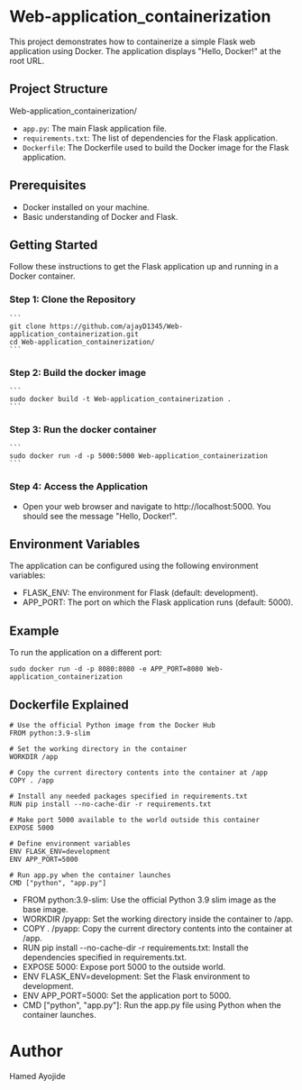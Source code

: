 # Web-application_containerization

This project demonstrates how to containerize a simple Flask web application using Docker. The application displays "Hello, Docker!" at the root URL.

## Project Structure

Web-application_containerization/

- `app.py`: The main Flask application file.
- `requirements.txt`: The list of dependencies for the Flask application.
- `Dockerfile`: The Dockerfile used to build the Docker image for the Flask application.

## Prerequisites

- Docker installed on your machine.
- Basic understanding of Docker and Flask.

## Getting Started

Follow these instructions to get the Flask application up and running in a Docker container.

### Step 1: Clone the Repository
    ```
    git clone https://github.com/ajayD1345/Web-application_containerization.git
    cd Web-application_containerization/
    ```
### Step 2: Build the docker image
    ```
    sudo docker build -t Web-application_containerization .
    ```
### Step 3: Run the docker container
    ```
    sudo docker run -d -p 5000:5000 Web-application_containerization
    ```
### Step 4: Access the Application
   - Open your web browser and navigate to http://localhost:5000. You should see the message "Hello, Docker!".

## Environment Variables

 The application can be configured using the following environment variables:

- FLASK_ENV: The environment for Flask (default: development).
- APP_PORT: The port on which the Flask application runs (default: 5000).

## Example
 To run the application on a different port:
``` 
sudo docker run -d -p 8080:8080 -e APP_PORT=8080 Web-application_containerization
```
## Dockerfile Explained

```
# Use the official Python image from the Docker Hub
FROM python:3.9-slim

# Set the working directory in the container
WORKDIR /app

# Copy the current directory contents into the container at /app
COPY . /app

# Install any needed packages specified in requirements.txt
RUN pip install --no-cache-dir -r requirements.txt

# Make port 5000 available to the world outside this container
EXPOSE 5000

# Define environment variables
ENV FLASK_ENV=development
ENV APP_PORT=5000

# Run app.py when the container launches
CMD ["python", "app.py"]
```

- FROM python:3.9-slim: Use the official Python 3.9 slim image as the base image.
- WORKDIR /pyapp: Set the working directory inside the container to /app.
- COPY . /pyapp: Copy the current directory contents into the container at /app.
- RUN pip install --no-cache-dir -r requirements.txt: Install the dependencies specified in requirements.txt.
- EXPOSE 5000: Expose port 5000 to the outside world.
- ENV FLASK_ENV=development: Set the Flask environment to development.
- ENV APP_PORT=5000: Set the application port to 5000.
- CMD ["python", "app.py"]: Run the app.py file using Python when the container launches.

# Author
Hamed Ayojide
